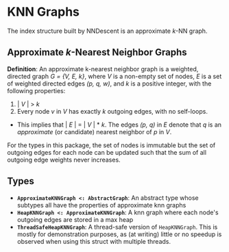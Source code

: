 # KNN Graphs
The index structure built by NNDescent is an approximate *k*-NN graph.

## **Approximate *k*-Nearest Neighbor Graphs**

**Definition**: An approximate k-nearest neighbor graph is a weighted, directed
graph *G = {V, E, k}*, where *V* is a non-empty set of nodes, *E* is a set of
weighted directed edges *(p, q, w)*, and *k* is a positive integer, with the
following properties:
1. | *V* | >  *k*
2. Every node *v* in *V* has exactly *k* outgoing edges, with no self-loops.
  - This implies that | *E* | = | *V* | * *k*.
The edges *(p, q)* in *E* denote that *q* is an *approximate* (or candidate)
nearest neighbor of *p* in *V*.

For the types in this package, the set of nodes is immutable but the set of
outgoing edges for each node can be updated such that the sum of all outgoing
edge weights never increases.

## Types
- **`ApproximateKNNGraph <: AbstractGraph`**: An abstract type whose subtypes
all have the properties of approximate knn graphs
- **`HeapKNNGraph <: ApproximateKNNGraph`**: A knn graph where each node's
outgoing edges are stored in a max heap
- **`ThreadSafeHeapKNNGraph`**: A thread-safe version of `HeapKNNGraph`. This is
  mostly for demonstration purposes, as (at writing) little or no speedup is observed
  when using this struct with multiple threads.
